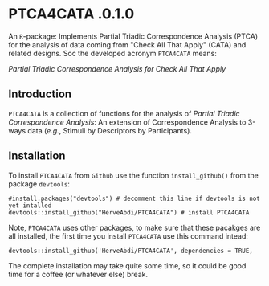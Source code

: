 # PTCA4CATA .0.1.0

An  `R`-package: Implements Partial Triadic Correspondence Analysis (PTCA)
for the analysis of data coming from "Check All That Apply" (CATA) and related designs.
Soc the developed acronym `PTCA4CATA` means:

*Partial Triadic Correspondence Analysis for Check All That Apply*


## Introduction

`PTCA4CATA` is a collection of  functions for the analysis of *Partial Triadic Correspondence Analysis*: An extension of Correspondence Analysis to 3-ways data (*e.g.*, Stimuli by Descriptors by Participants). 

## Installation

To install `PTCA4CATA` from `Github` use the function `install_github()`  from the package `devtools`:

```{r}
#install.packages("devtools") # decomment this line if devtools is not yet intalled
devtools::install_github("HerveAbdi/PTCA4CATA") # install PTCA4CATA
```
Note, `PTCA4CATA` uses other packages, to make sure that these pacakges are all installed,
the first time you install `PTCA4CATA` use this command intead:
```
devtools::install_github('HerveAbdi/PTCA4CATA', dependencies = TRUE,
```
The complete installation may take quite some time, so it could be good time for a coffee (or whatever else) break.





